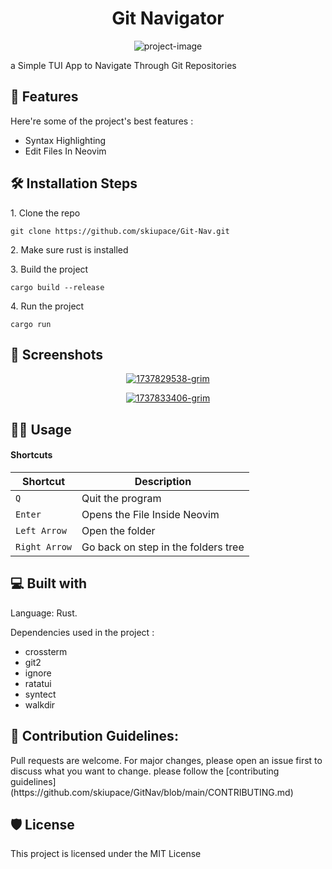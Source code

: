 <h1 align="center" id="title">Git Navigator</h1>

<p align="center"><img src="https://socialify.git.ci/skiupace/GitNav/image?description=1&amp;font=KoHo&amp;forks=1&amp;issues=1&amp;language=1&amp;name=1&amp;owner=1&amp;pattern=Charlie+Brown&amp;stargazers=1&amp;theme=Dark" alt="project-image"></p>

<p id="description">a Simple TUI App to Navigate Through Git Repositories</p>

  
<h2>🧐 Features</h2>

Here're some of the project's best features :
*   Syntax Highlighting
*   Edit Files In Neovim

<h2>🛠️ Installation Steps</h2>

<p>1. Clone the repo</p>

```
git clone https://github.com/skiupace/Git-Nav.git
```

<p>2. Make sure rust is installed</p>

<p>3. Build the project</p>

```
cargo build --release
```

<p>4. Run the project</p>

```
cargo run
```


<h2>📸 Screenshots</h2>
<!-- for pypi only -->
<div style="text-align: center;">
   <p align="center"> <a href="https://ibb.co/0rqCSGV"><img src="https://i.ibb.co/Yh2cMLT/1737829538-grim.png" alt="1737829538-grim" border="0"></a> </p>
<p align="center"> <a href="https://ibb.co/s1MD3rJ"><img src="https://i.ibb.co/T0Fnh5q/1737833406-grim.png" alt="1737833406-grim" border="0"></a> </p>
</div>

## 👨‍💻 Usage

#### Shortcuts

| Shortcut | Description                                                                                                          |
| --------- | -------------------------------------------------------------------------------------------------------------------- |
| `Q`     | Quit the program                          |
| `Enter`     | Opens the File Inside Neovim                          |
| `Left Arrow`    | Open the folder |
| `Right Arrow`    | Go back on step in the folders tree |

  
<h2>💻 Built with</h2>
<p>Language: Rust.</p>

Dependencies used in the project :
*   crossterm
*   git2
*   ignore
*   ratatui
*   syntect
*   walkdir


<h2>🍰 Contribution Guidelines:</h2>
Pull requests are welcome. For major changes, please open an issue first to discuss what you want to change.
please follow the [contributing guidelines](https://github.com/skiupace/GitNav/blob/main/CONTRIBUTING.md)


<h2>🛡️ License</h2>

This project is licensed under the MIT License
